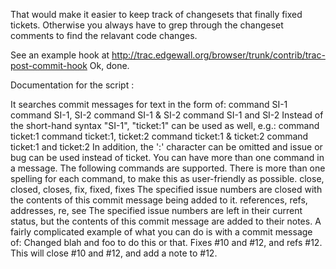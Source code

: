 That would make it easier to keep track of changesets that finally fixed tickets. Otherwise you always have to grep through the changeset comments to find the relavant code changes.

See an example hook at http://trac.edgewall.org/browser/trunk/contrib/trac-post-commit-hook
Ok, done.

Documentation for the script :

It searches commit messages for text in the form of:
  command SI-1
  command SI-1, SI-2
  command SI-1 & SI-2
  command SI-1 and SI-2
Instead of the short-hand syntax "SI-1", "ticket:1" can be used as well, e.g.:
  command ticket:1
  command ticket:1, ticket:2
  command ticket:1 & ticket:2
  command ticket:1 and ticket:2
In addition, the ':' character can be omitted and issue or bug can be
used instead of ticket.
You can have more than one command in a message. The following commands
are supported. There is more than one spelling for each command, to make
this as user-friendly as possible.
  close, closed, closes, fix, fixed, fixes
    The specified issue numbers are closed with the contents of this
    commit message being added to it.
  references, refs, addresses, re, see
    The specified issue numbers are left in their current status, but
    the contents of this commit message are added to their notes.
A fairly complicated example of what you can do is with a commit message
of:
Changed blah and foo to do this or that. Fixes #10 and #12, and refs #12.
This will close #10 and #12, and add a note to #12.



